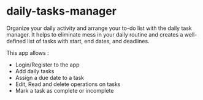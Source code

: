 # daily-tasks-manager

Organize your daily activity and arrange your to-do list with the daily task manager. It helps to eliminate mess in your daily routine and creates a well-defined list of tasks with start, end dates, and deadlines.

This app allows :

- Login/Register to the app
- Add daily tasks
- Assign a due date to a task
- Edit, Read and delete operations on tasks
- Mark a task as complete or incomplete
